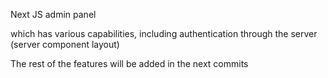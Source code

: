Next JS admin panel 

which has various capabilities, including authentication through the server 
(server component layout)

The rest of the features will be added in the next commits
